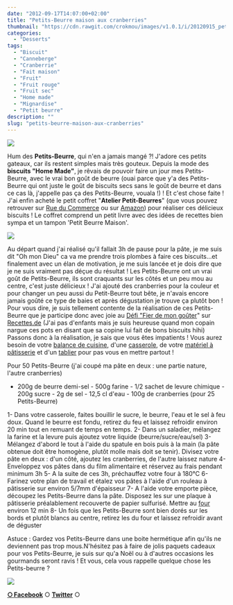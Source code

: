 ```yaml
---
date: "2012-09-17T14:07:00+02:00"
title: "Petits-Beurre maison aux cranberries"
thumbnail: "https://cdn.rawgit.com/crokmou/images/v1.0.1/i/20120915_petits_beurre_cranberries_crokmou_0013_BD-e1426253919597.jpg"
categories:
  - "Desserts"
tags:
  - "Biscuit"
  - "Canneberge"
  - "Cranberrie"
  - "Fait maison"
  - "Fruit"
  - "Fruit rouge"
  - "Fruit sec"
  - "Home made"
  - "Mignardise"
  - "Petit beurre"
description: ""
slug: "petits-beurre-maison-aux-cranberries"
---
```


[![](http://1.bp.blogspot.com/-B6qHnPRqBiE/UFcT3GdSzzI/AAAAAAAAETg/YYdms20ANLo/s320/20120915_petits_beurre_cranberries_crokmou_0013_bann.jpg)](http://1.bp.blogspot.com/-B6qHnPRqBiE/UFcT3GdSzzI/AAAAAAAAETg/YYdms20ANLo/s1600/20120915_petits_beurre_cranberries_crokmou_0013_bann.jpg)

Hum des **Petits-Beurre**, qui n'en a jamais mangé ?! J'adore ces petits gateaux, car ils restent simples mais très gouteux. Depuis la mode des **biscuits "Home Made"**, je rêvais de pouvoir faire un jour mes Petits-Beurre, avec le vrai bon goût de beurre (ouai parce que y'a des Petits-Beurre qui ont juste le goût de biscuits secs sans le goût de beurre et dans ce cas là, j'appelle pas ça des Petits-Beurre, vouala !) ! Et c'est chose faite ! J'ai enfin acheté le petit coffret "**Atelier Petit-Beurres**" (que vous pouvez retrouver sur [Rue du Commerce](http://www.rueducommerce.fr/m/ps/mpid:MP-0BF97M6139203#moid:MO-0BF97M9543323) ou sur [Amazon](http://www.amazon.fr/Atelier-Petits-beurre-B%C3%A9rang%C3%A8re-Abraham/dp/2035855608/ref=sr_1_1?ie=UTF8&qid=1347884244&sr=8-1)) pour réaliser ces délicieux biscuits ! Le coffret comprend un petit livre avec des idées de recettes bien sympa et un tampon 'Petit Beurre Maison'.

[![](http://ecx.images-amazon.com/images/I/41veeSoqYIL._SS500_.jpg)](http://ecx.images-amazon.com/images/I/41veeSoqYIL._SS500_.jpg)

Au départ quand j'ai réalisé qu'il fallait 3h de pause pour la pâte, je me suis dit "Oh mon Dieu" ca va me prendre trois plombes à faire ces biscuits...et finalement avec un élan de motivation, je me suis lancée et je dois dire que je ne suis vraiment pas déçue du résultat ! Les Petits-Beurre ont un vrai goût de Petits-Beurre, ils sont craquants sur les côtés et un peu mou au centre, c'est juste délicieux ! J'ai ajouté des cranberries pour la couleur et pour changer un peu aussi du Petit-Beurre tout bête, je n'avais encore jamais goûté ce type de baies et après dégustation je trouve ça plutôt bon ! Pour vous dire, je suis tellement contente de la réalisation de ces Petits-Beurre que je participe donc avec joie au [Défi "Fier de mon goûter](http://recettes.de/defi-fier-de-mon-gouter)" sur [Recettes.de](http://recettes.de/) (J'ai pas d'enfants mais je suis heureuse quand mon copain nargue ces pots en disant que sa copine lui fait de bons biscuits hihi) Passons donc à la réalisation, je sais que vous êtes impatients ! Vous aurez besoin de votre [balance de cuisine](http://www.rueducommerce.fr/m/pl/malid:9633601), d'une [casserole](http://www.rueducommerce.fr/m/pl/malid:115), de votre [matériel à pâtisserie](http://www.rueducommerce.fr/m/pl/malid:12468605) et d'un [tablier](http://www.rueducommerce.fr/m/pl/malid:261) pour pas vous en mettre partout !

Pour 50 Petits-Beurre (j'ai coupé ma pâte en deux : une partie nature, l'autre cranberries)

- 200g de beurre demi-sel - 500g farine - 1/2 sachet de levure chimique - 200g sucre - 2g de sel - 12,5 cl d'eau - 100g de cranberries (pour 25 Petits-Beurre)

1- Dans votre casserole, faites bouillir le sucre, le beurre, l'eau et le sel à feu doux. Quand le beurre est fondu, retirez du feu et laissez refroidir environ 20 min tout en remuant de temps en temps. 2- Dans un saladier, mélangez la farine et la levure puis ajoutez votre liquide (beurre/sucre/eau/sel) 3- Mélangez d'abord le tout à l'aide du spatule en bois puis à la main (la pâte obtenue doit être homogène, plutôt molle mais doit se tenir). Divisez votre pâte en deux : d'un côté, ajoutez les cranberries, de l'autre laissez nature 4- Enveloppez vos pâtes dans du film alimentaire et réservez au frais pendant minimum 3h 5- A la suite de ces 3h, préchauffez votre four à 180°C 6- Farinez votre plan de travail et étalez vos pâtes à l'aide d'un rouleau à pâtisserie sur environ 5/7mm d'épaisseur 7- A l'aide votre emporte pièce, découpez les Petits-Beurre dans la pâte. Disposez les sur une plaque à pâtisserie préalablement recouverte de papier sulfurisé. Mettre au [four](http://www.rueducommerce.fr/m/pl/malid:9404136) environ 12 min 8- Un fois que les Petits-Beurre sont bien dorés sur les bords et plutôt blancs au centre, retirez les du four et laissez refroidir avant de déguster

Astuce : Gardez vos Petits-Beurre dans une boite hermétique afin qu'ils ne deviennent pas trop mous.N'hésitez pas à faire de jolis paquets cadeaux pour vos Petits-Beurre, je suis sur qu'a Noël ou à d'autres occasions les gourmands seront ravis ! Et vous, cela vous rappelle quelque chose les Petits-beurre ?

[![](http://freecutemsn.com/wp-content/uploads/2009/02/milky-boy-say-good-bye-emoticons.gif)](http://freecutemsn.com/wp-content/uploads/2009/02/milky-boy-say-good-bye-emoticons.gif)

[**○<span style="font-size: xx-small; margin: 0px; outline: 0px; padding: 0px;"><span style="font-family: Arial, Helvetica, sans-serif; margin: 0px; outline: 0px; padding: 0px;"> </span></span>Facebook**](https://www.facebook.com/pages/CroKMou/148093255259077) ○ [**Twitter**](https://twitter.com/Crokmou) ○